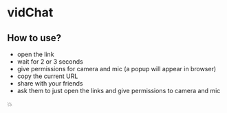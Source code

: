 # vidChat

## How to use?

* open the link
* wait for 2 or 3 seconds 
* give permissions for camera and mic (a popup will appear in browser)
* copy the current URL
* share with your friends
* ask them to just open the links and give permissions to camera and mic 
  
:boom: 